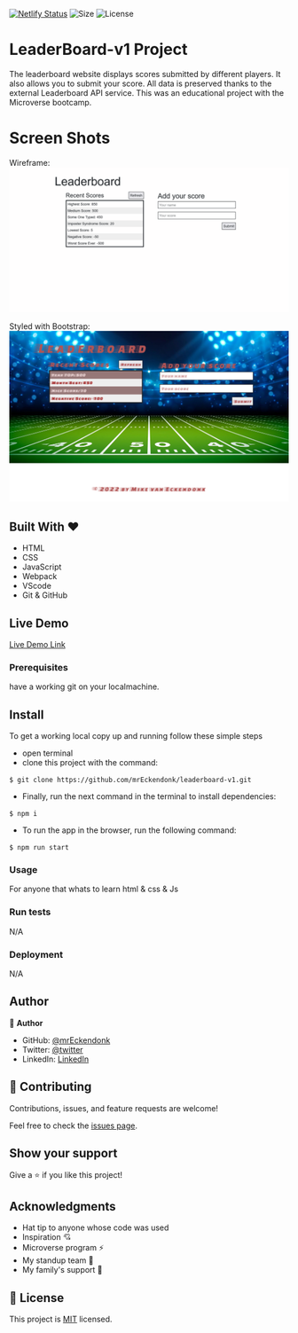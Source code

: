 [![Netlify Status](https://api.netlify.com/api/v1/badges/77596222-ecd0-4cbb-937e-a9718f843da7/deploy-status)](https://app.netlify.com/sites/leaderboard-v1/deploys) 
![Size](https://github-size-badge.herokuapp.com/mrEckendonk/LeaderBoard-v1.svg)
![License](https://img.shields.io/badge/license-MIT-green.svg)
# LeaderBoard-v1 Project
The leaderboard website displays scores submitted by different players. It also allows you to submit your score. All data is preserved thanks to the external Leaderboard API service. This was an educational project with the Microverse bootcamp.

# Screen Shots
Wireframe:
![Screen Shot WireFrame](./Leaderboard.png)

Styled with Bootstrap:
![Screen Shot With Styling](./Leaderboard_1.png)

## Built With &hearts;
- HTML
- CSS
- JavaScript
- Webpack
- VScode
- Git & GitHub
## Live Demo

[Live Demo Link](https://leaderboard-v1.netlify.app/)

### Prerequisites
have a working git on your localmachine.
## Install
To get a working local copy up and running follow these simple steps
- open terminal
- clone this project with the command:


```
$ git clone https://github.com/mrEckendonk/leaderboard-v1.git
```
- Finally, run the next command in the terminal to install dependencies:

```
$ npm i
```	
- To run the app in the browser, run the following command:

```
$ npm run start
```
### Usage
For anyone that whats to learn html & css & Js
### Run tests
N/A
### Deployment
N/A


## Author

👤 **Author**

- GitHub: [@mrEckendonk](https://github.com/mrEckendonk)
- Twitter: [@twitter](https://twitter.com/mike_eckendonk)
- LinkedIn: [LinkedIn](https://www.linkedin.com/in/mike-van-eckendonk)

## 🤝 Contributing

Contributions, issues, and feature requests are welcome!

Feel free to check the [issues page](https://github.com/mrEckendonk/leaderboard-v1/issues).

## Show your support

Give a ⭐️ if you like this project!

## Acknowledgments

- Hat tip to anyone whose code was used
- Inspiration 💘
- Microverse program ⚡
- My standup team 🏹
- My family's support 🙌

## 📝 License

This project is [MIT](./MIT.md) licensed.